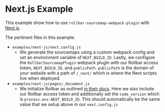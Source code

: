 # Next.js Example

This example show how to use `rollbar-sourcemap-webpack-plugin` with [Next.js](http://nextjs.org/).

The pertinent files in this example:

* `examples/next-js/next.config.js`
    * We generate the sourcemaps using a custom webpack config and set an environment variable of `NEXT_BUILD_ID`. Lastly, we configure the `RollbarSourcemapPlugin` webpack plugin with our Rollbar access token, `NEXT_BUILD_ID`, and `publicPath`. `publicPath` is the domain of your website with a path of `/_next/` which is where the Next scripts live when deployed.
* `examples/next-js/pages/_document.js`
    * We initialize Rollbar as outlined [in their docs](https://docs.rollbar.com/docs/browser-js). Here we also include our Rollbar access token and additionally set the `code_version` which is `process.env.NEXT_BUILD_ID`. This should automatically be the same value that we setup above in our `next.config.js`
